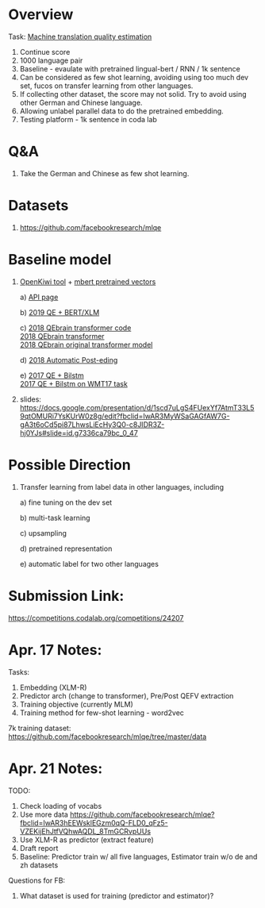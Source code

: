 # Overview
Task: [Machine translation quality estimation](./Capstone_Proposal_QE.PDF)

1. Continue score
2. 1000 language pair
3. Baseline - evaulate with pretrained lingual-bert / RNN / 1k sentence
4. Can be considered as few shot learning, avoiding using too much dev set, fucos on transfer learning from other languages.
5. If collecting other dataset, the score may not solid. Try to avoid using other German and Chinese language.
6. Allowing unlabel parallel data to do the pretrained embedding. 
7. Testing platform - 1k sentence in coda lab

# Q&A
1. Take the German and Chinese as few shot learning.

# Datasets
1) https://github.com/facebookresearch/mlqe

# Baseline model
1) [OpenKiwi tool](https://github.com/Unbabel/OpenKiwi/blob/master/kiwi/models/predictor_estimator.py) + 
   [mbert pretrained vectors](https://github.com/google-research/bert/blob/master/multilingual.md)

    a) [API page](https://unbabel.github.io/OpenKiwi/)

    b) [2019 QE + BERT/XLM](http://www.statmt.org/wmt19/pdf/54/WMT06.pdf)

    c) [2018 QEbrain transformer code](https://github.com/lovecambi/qebrain) <br>
       [2018 QEbrain transformer](https://www.aclweb.org/anthology/W18-6465.pdf) <br>
       [2018 QEbrain original transformer model](https://arxiv.org/pdf/1807.09433.pdf)
    
    d) [2018 Automatic Post-eding](https://www.aclweb.org/anthology/W18-1804.pdf)
    
    e) [2017 QE + Bilstm](https://dl.acm.org/doi/10.1145/3109480) <br>
       [2017 QE + Bilstm on WMT17 task](http://www.statmt.org/wmt17/pdf/WMT63.pdf)

2)  slides:
https://docs.google.com/presentation/d/1scd7uLgS4FUexYf7AtmT33L59qtOMURi7YsKUrW0z8g/edit?fbclid=IwAR3MyWSaGAGfAW7G-gA3t6oCd5pi87LhwsLiEcHy3Q0-c8JIDR3Z-hj0YJs#slide=id.g7336ca79bc_0_47


# Possible Direction
1) Transfer learning from label data in other languages, including

    a) fine tuning on the dev set

    b) multi-task learning

    c) upsampling

    d) pretrained representation

    e) automatic label for two other languages

# Submission Link:
https://competitions.codalab.org/competitions/24207

# Apr. 17 Notes:
Tasks:
1. Embedding (XLM-R)
2. Predictor arch (change to transformer), Pre/Post QEFV extraction
3. Training objective (currently MLM)
4. Training method for few-shot learning - word2vec

7k training dataset:
https://github.com/facebookresearch/mlqe/tree/master/data


# Apr. 21 Notes:
TODO:
1. Check loading of vocabs
2. Use more data
   https://github.com/facebookresearch/mlqe?fbclid=IwAR3hEEWsklEGzm0qQ-FLD0_qFz5-VZEKijEhJtfVQhwAQDL_8TmGCRvpUUs
3. Use XLM-R as predictor (extract feature)
4. Draft report
5. Baseline: Predictor train w/ all five languages, Estimator train w/o de and zh datasets

Questions for FB:
1. What dataset is used for training (predictor and estimator)?
